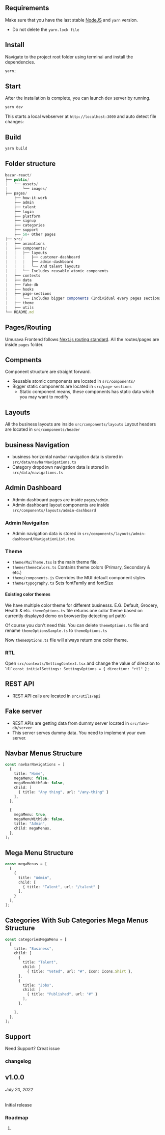 ## Requirements

Make sure that you have the last stable [NodeJS](https://nodejs.org/en/download/) and `yarn` version.

- Do not delete the `yarn.lock file`

## Install

Navigate to the project root folder using terminal and install the dependencies.

```js
yarn;
```

## Start

After the installation is complete, you can launch dev server by running.

```js
yarn dev
```

This starts a local webserver at `http://localhost:3000` and auto detect file changes:

## Build

```js
yarn build
```

## Folder structure

```ts
bazar-react/
├── public/
|   └── assets/
|       └── images/
├── pages/
    ├── how-it-work
    ├── admin
    ├── talent
    ├── login
    ├── platform
    ├── signup
    ├── categories
    ├── support
    ├── 50+ Other pages
├── src/
|   ├── animations
|   ├── components/
|   |   ├── layouts
|   |   |   ├── customer-dashboard
|   |   |   ├── admin-dashboard
|   |   |   └── And talent layouts
|   |   └── Includes reusable atomic components
|   ├── contexts
|   ├── data
|   ├── fake-db
|   ├── hooks
|   ├── page-sections
|   |   └── Includes bigger components (Individual every pages sections compoents)
|   ├── theme
|   ├── utils
└── README.md
```

## Pages/Routing

Umurava Frontend follows [Next.js routing standard](https://nextjs.org/docs/routing/introduction).
All the routes/pages are inside `pages` folder.

## Compnents

Component structure are straight forward.

- Reusable atomic components are located in `src/components/`
- Bigger static components are located in `src/page-sections`
  - Static component means, these components has static data which you may want to modify

##  Layouts

All the business layouts are inside `src/components/layouts`
Layout headers are located in `src/components/header`

## business Navigation

- business horizontal navbar navigation data is stored in `src/data/navbarNavigations.ts`
- Category dropdown navigation data is stored in `src/data/navigations.ts`

## Admin Dashboard

- Admin dashboard pages are inside `pages/admin`.
- Admin dashboard layout components are inside `src/components/layouts/admin-dashboard`

### Admin Navigaiton

- Admin navigation data is stored in `src/components/layouts/admin-dashboard/NavigationList.tsx`.

### Theme

- `theme/MuiTheme.tsx` is the main theme file.
- `theme/themeColors.ts` Contains theme colors (Primary, Secondary & etc.)
- `theme/components.js` Overrides the MUI default component styles
- `theme/typography.ts` Sets fontFamily and fontSize

#### Existing color themes

We have multiple color theme for different businesss. E.G. Default, Grocery, Health & etc.
`themeOptions.ts` file returns one color theme based on currently displayed demo on browser(by detecting url path)

Of course you don't need this.
You can delete `themeOptions.ts` file and rename `themeOptionsSample.ts` to `themeOptions.ts`

Now `themeOptions.ts` file will always return one color theme.

### RTL

Open `src/contexts/SettingContext.tsx` and change the value of direction to 'rtl'
`const initialSettings: SettingsOptions = { direction: "rtl" };`

## REST API

- REST API calls are located in `src/utils/api`

## Fake server

- REST APIs are getting data from dummy server located in `src/fake-db/server`
- This server serves dummy data. You need to implement your own server.

## Navbar Menus Structure

```ts
const navbarNavigations = [
  {
    title: "Home",
    megaMenu: false,
    megaMenuWithSub: false,
    child: [
      { title: "Any thing", url: "/any-thing" }
    ],
  },

  {
    megaMenu: true,
    megaMenuWithSub: false,
    title: "Admin",
    child: megaMenus,
  },
];
```

## Mega Menu Structure

```ts
const megaMenus = [
  [
    {
      title: "Admin",
      child: [
        { title: "Talent", url: "/talent" }
      ],
    }
  ],
];
```

## Categories With Sub Categories Mega Menus Structure

```ts
const categoriesMegaMenu = [
  {
    title: "Business",
    child: [
      {
        title: "Talent",
        child: [
          { title: "Veted", url: "#", Icon: Icons.Shirt },
      },
      {
        title: "Jobs",
        child: [
          { title: "Published", url: "#" }
        ],
      },

    ],
  },
];
```

## Support

Need Support? Creat issue

### changelog

## v1.0.0

###### July 20, 2022

Initial release

### Roadmap

1. 

```

```
